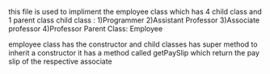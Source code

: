 this file is used to impliment the employee class which has 4 child class and 1 parent class
child class :
    1)Programmer
    2)Assistant Professor
    3)Associate professor
    4)Professor
Parent Class:
    Employee

employee class has the constructor and child classes has super method to inherit a constructor
it has a method called getPaySlip which return the pay slip of the respective associate
